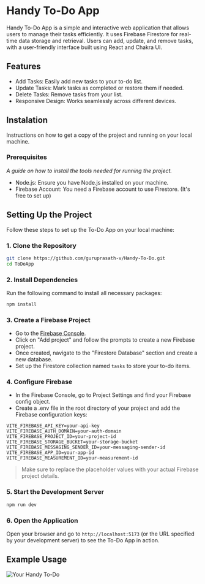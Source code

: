 # Handy To-Do App

Handy To-Do App is a simple and interactive web application that allows users to manage their tasks efficiently. It uses Firebase Firestore for real-time data storage and retrieval. Users can add, update, and remove tasks, with a user-friendly interface built using React and Chakra UI.

## Features
* Add Tasks: Easily add new tasks to your to-do list.
* Update Tasks: Mark tasks as completed or restore them if needed.
* Delete Tasks: Remove tasks from your list.
* Responsive Design: Works seamlessly across different devices.



## Instalation

Instructions on how to get a copy of the project and running on your local machine.

### Prerequisites

_A guide on how to install the tools needed for running the project._
* Node.js: Ensure you have Node.js installed on your machine.
* Firebase Account: You need a Firebase account to use Firestore. (It's free to set up)

## Setting Up the Project
Follow these steps to set up the To-Do App on your local machine:
### 1. Clone the Repository


```bash
git clone https://github.com/guruprasath-v/Handy-To-Do.git
cd ToDoApp
```

### 2. Install Dependencies
Run the following command to install all necessary packages:

```bash
npm install
```

### 3. Create a Firebase Project
- Go to the [Firebase Console](https://console.firebase.google.com/).
- Click on "Add project" and follow the prompts to create a new Firebase project.
- Once created, navigate to the "Firestore Database" section and create a new database.
- Set up the Firestore collection named `tasks` to store your to-do items.

### 4. Configure Firebase

 - In the Firebase Console, go to Project Settings and find your Firebase config object.
 - Create a .env file in the root directory of your project and add the Firebase configuration keys:
```
VITE_FIREBASE_API_KEY=your-api-key
VITE_FIREBASE_AUTH_DOMAIN=your-auth-domain
VITE_FIREBASE_PROJECT_ID=your-project-id
VITE_FIREBASE_STORAGE_BUCKET=your-storage-bucket
VITE_FIREBASE_MESSAGING_SENDER_ID=your-messaging-sender-id
VITE_FIREBASE_APP_ID=your-app-id
VITE_FIREBASE_MEASUREMENT_ID=your-measurement-id
```
> Make sure to replace the placeholder values with your actual Firebase project details.


### 5. Start the Development Server
```bash
npm run dev
```
### 6. Open the Application
Open your browser and go to `http://localhost:5173` (or the URL specified by your development server) to see the To-Do App in action.

## Example Usage
![Your Handy To-Do](https://github.com/user-attachments/assets/d8697375-dbf1-493d-924b-8862febda4bb)
